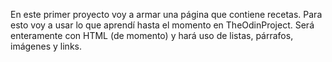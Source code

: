 En este primer proyecto voy a armar una página que contiene recetas. Para esto voy a usar lo que aprendí hasta el momento en TheOdinProject.
Será enteramente con HTML (de momento) y hará uso de listas, párrafos, imágenes y links.